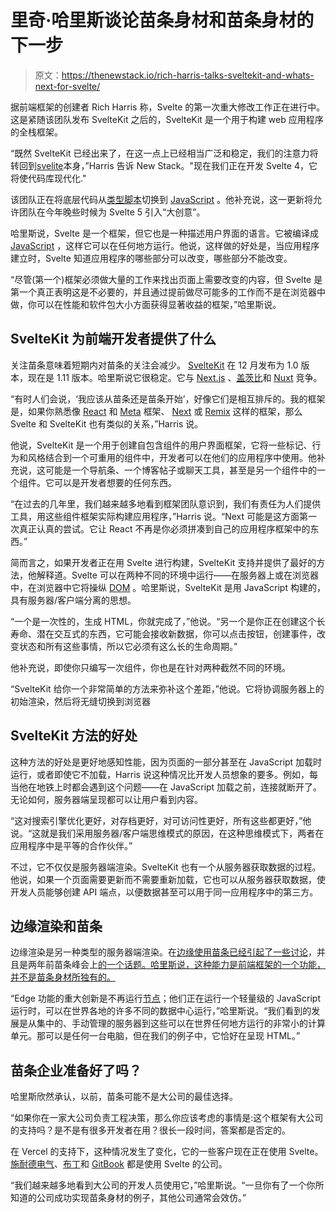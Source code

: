 # 里奇·哈里斯谈论苗条身材和苗条身材的下一步

> 原文：<https://thenewstack.io/rich-harris-talks-sveltekit-and-whats-next-for-svelte/>

据前端框架的创建者 Rich Harris 称，Svelte 的第一次重大修改工作正在进行中。这是紧随该团队发布 SvelteKit 之后的，SvelteKit 是一个用于构建 web 应用程序的全栈框架。

“既然 SvelteKit 已经出来了，在这一点上已经相当广泛和稳定，我们的注意力将转回到[svelite](https://svelte.dev/)本身，”Harris 告诉 New Stack。"现在我们正在开发 Svelte 4，它将使代码库现代化."

该团队正在将底层代码从[类型脚本](https://thenewstack.io/key-concepts/typescript/)切换到 [JavaScript](https://thenewstack.io/jamstack-panel-multiple-javascript-frameworks-are-a-good-thing/) 。他补充说，这一更新将允许团队在今年晚些时候为 Svelte 5 引入“大创意”。

哈里斯说，Svelte 是一个框架，但它也是一种描述用户界面的语言。它被编译成 [JavaScript](https://thenewstack.io/javascript-developers-on-what-matters-and-whats-next/) ，这样它可以在任何地方运行。他说，这样做的好处是，当应用程序建立时，Svelte 知道应用程序的哪些部分可以改变，哪些部分不能改变。

“尽管(第一个)框架必须做大量的工作来找出页面上需要改变的内容，但 Svelte 是第一个真正表明这是不必要的，并且通过提前做尽可能多的工作而不是在浏览器中做，你可以在性能和软件包大小方面获得显著收益的框架，”哈里斯说。

## SvelteKit 为前端开发者提供了什么

关注苗条意味着短期内对苗条的关注会减少。 [SvelteKit](https://github.com/sveltejs/kit) 在 12 月发布为 1.0 版本，现在是 1.11 版本。哈里斯说它很稳定。它与 [Next.js](https://thenewstack.io/what-developers-told-us-about-vercels-next-js-update/) 、[盖茨比](https://thenewstack.io/netlify-acquires-gatsby-its-struggling-jamstack-competitor/)和 [Nuxt](https://nuxtjs.org/) 竞争。

“有时人们会说，‘我应该从苗条还是苗条开始’，好像它们是相互排斥的。我的框架是，如果你熟悉像 [React](https://thenewstack.io/angular-vs-react-how-to-choose-the-right-framework-for-you/) 和 [Meta](https://thenewstack.io/jest-metas-javascript-testing-framework-joins-openjs/) 框架、 [Next](https://thenewstack.io/next-js-13-debuts-a-faster-rust-based-bundler/) 或 [Remix](https://remix.run/) 这样的框架，那么 Svelte 和 SvelteKit 也有类似的关系，”Harris 说。

他说，SvelteKit 是一个用于创建自包含组件的用户界面框架，它将一些标记、行为和风格结合到一个可重用的组件中，开发者可以在他们的应用程序中使用。他补充说，这可能是一个导航条、一个博客帖子或聊天工具，甚至是另一个组件中的一个组件。它可以是开发者想要的任何东西。

“在过去的几年里，我们越来越多地看到框架团队意识到，我们有责任为人们提供工具，用这些组件框架实际构建应用程序，”Harris 说。“Next 可能是这方面第一次真正认真的尝试。它让 React 不再是你必须拼凑到自己的应用程序框架中的东西。”

简而言之，如果开发者正在用 Svelte 进行构建，SvelteKit 支持并提供了最好的方法，他解释道。Svelte 可以在两种不同的环境中运行——在服务器上或在浏览器中，在浏览器中它将操纵 [DOM](https://thenewstack.io/google-docs-switches-to-canvas-rendering-sidelining-the-dom/) 。哈里斯说，SvelteKit 是用 JavaScript 构建的，具有服务器/客户端分离的思想。

“一个是一次性的，生成 HTML，你就完成了，”他说。“另一个是你正在创建这个长寿命、潜在交互式的东西，它可能会接收新数据，你可以点击按钮，创建事件，改变状态和所有这些事情，所以它必须有这么长的生命周期。”

他补充说，即使你只编写一次组件，你也是在针对两种截然不同的环境。

“SvelteKit 给你一个非常简单的方法来弥补这个差距，”他说。它将协调服务器上的初始渲染，然后将无缝切换到浏览器

## SvelteKit 方法的好处

这种方法的好处是更好地感知性能，因为页面的一部分甚至在 JavaScript 加载时运行，或者即使它不加载，Harris 说这种情况比开发人员想象的要多。例如，每当他在地铁上时都会遇到这个问题——在 JavaScript 加载之前，连接就断开了。无论如何，服务器端呈现都可以让用户看到内容。

“这对搜索引擎优化更好，对存档更好，对可访问性更好，所有这些都更好，”他说。“这就是我们采用服务器/客户端思维模式的原因，在这种思维模式下，两者在应用程序中是平等的合作伙伴。”

不过，它不仅仅是服务器端渲染。SvelteKit 也有一个从服务器获取数据的过程。他说，如果一个页面需要更新而不需要重新加载，它也可以从服务器获取数据，使开发人员能够创建 API 端点，以便数据甚至可以用于同一应用程序中的第三方。

## 边缘渲染和苗条

边缘渲染是另一种类型的服务器端渲染。在[边缘使用苗条已经引起了一些讨论](https://morioh.com/p/3772a1098574)，并且是两年前苗条峰会上[的一个话题。哈里斯说，这种能力是前端框架的一个功能，并不是苗条身材所独有的。](https://www.youtube.com/watch?v=CgfF1Otav_o&list=PL8bMgX1kyZThM1sbYCoWdTcpiYysJsSeu&index=17)

“Edge 功能的重大创新是不再运行[节点](https://thenewstack.io/linux-manage-multiple-versions-of-node-js-with-the-nvm-manager/)；他们正在运行一个轻量级的 JavaScript 运行时，可以在世界各地的许多不同的数据中心运行，”哈里斯说。“我们看到的发展是从集中的、手动管理的服务器到这些可以在世界任何地方运行的非常小的计算单元。那可以是任何一台电脑，但在我们的例子中，它恰好在呈现 HTML。”

## 苗条企业准备好了吗？

哈里斯欣然承认，以前，苗条可能不是大公司的最佳选择。

“如果你在一家大公司负责工程决策，那么你应该考虑的事情是:这个框架有大公司的支持吗？是不是有很多开发者在用？很长一段时间，答案都是否定的。

在 Vercel 的支持下，这种情况发生了变化，它的一些客户现在正在使用 Svelte。[施耐德电气](https://www.se.com/ww/en/)、[布丁](https://pudding.cool/)和 [GitBook](https://www.gitbook.com/) 都是使用 Svelte 的公司。

“我们越来越多地看到大公司的开发人员使用它，”哈里斯说。“一旦你有了一个你所知道的公司成功实现苗条身材的例子，其他公司通常会效仿。”

<svg xmlns:xlink="http://www.w3.org/1999/xlink" viewBox="0 0 68 31" version="1.1"><title>Group</title> <desc>Created with Sketch.</desc></svg>